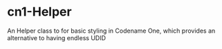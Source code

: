 # cn1-Helper
An Helper class to for basic styling in Codename One, which provides an alternative to having endless UDID

